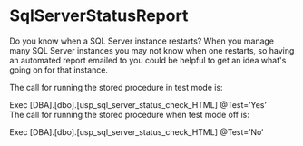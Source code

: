 # SqlServerStatusReport

Do you know when a SQL Server instance restarts? When you manage many SQL Server instances you may not know when one restarts, so having an automated report emailed to you could be helpful to get an idea what's going on for that instance.

The call for running the stored procedure in test mode is:

Exec [DBA].[dbo].[usp_sql_server_status_check_HTML] @Test=’Yes’			
The call for running the stored procedure when test mode off is:

Exec [DBA].[dbo].[usp_sql_server_status_check_HTML] @Test=’No’	
